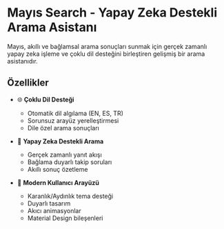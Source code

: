 # Mayıs Search - Yapay Zeka Destekli Arama Asistanı

Mayıs, akıllı ve bağlamsal arama sonuçları sunmak için gerçek zamanlı yapay zeka işleme ve çoklu dil desteğini birleştiren gelişmiş bir arama asistanıdır.

## Özellikler

- 🌐 **Çoklu Dil Desteği**
  - Otomatik dil algılama (EN, ES, TR)
  - Sorunsuz arayüz yerelleştirmesi
  - Dile özel arama sonuçları

- 🤖 **Yapay Zeka Destekli Arama**
  - Gerçek zamanlı yanıt akışı
  - Bağlama duyarlı takip soruları
  - Akıllı sonuç özetleme

- 🎨 **Modern Kullanıcı Arayüzü**
  - Karanlık/Aydınlık tema desteği
  - Duyarlı tasarım
  - Akıcı animasyonlar
  - Material Design bileşenleri